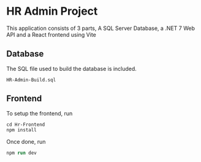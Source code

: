 # HR Admin Project

This application consists of 3 parts, A SQL Server Database, a .NET 7 Web API and a React frontend using Vite

## Database
The SQL file used to build the database is included. 

`HR-Admin-Build.sql`


## Frontend
To setup the frontend, run 

```ps
cd Hr-Frontend
npm install
```

Once done, run 
```ps
npm run dev
```